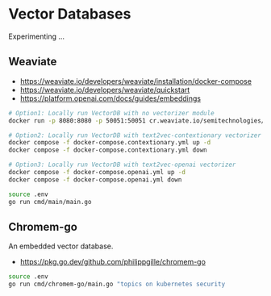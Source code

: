 # Vector Databases

Experimenting ...

## Weaviate

- <https://weaviate.io/developers/weaviate/installation/docker-compose>
- <https://weaviate.io/developers/weaviate/quickstart>
- <https://platform.openai.com/docs/guides/embeddings>

```sh
# Option1: Locally run VectorDB with no vectorizer module
docker run -p 8080:8080 -p 50051:50051 cr.weaviate.io/semitechnologies/weaviate:1.26.4

# Option2: Locally run VectorDB with text2vec-contextionary vectorizer
docker compose -f docker-compose.contextionary.yml up -d
docker compose -f docker-compose.contextionary.yml down

# Option3: Locally run VectorDB with text2vec-openai vectorizer
docker compose -f docker-compose.openai.yml up -d
docker compose -f docker-compose.openai.yml down
```

```sh
source .env
go run cmd/main/main.go
```

## Chromem-go

An embedded vector database.

- <https://pkg.go.dev/github.com/philippgille/chromem-go>

```sh
source .env
go run cmd/chromem-go/main.go "topics on kubernetes security
```

<!--
RSS Feeds I follow:
https://thomasvn.dev/feed/
https://jvns.ca/atom.xml
https://golangweekly.com/rss/
https://blog.pragmaticengineer.com/feed/
https://rss.beehiiv.com/feeds/gQxaV1KHkQ.xml
https://world.hey.com/dhh/feed.atom
https://blog.kubecost.com/feed.xml
https://kubernetes.io/feed.xml
https://technicalwriting.dev/rss.xml
https://sive.rs/en.atom

- Pocket Exports https://getpocket.com/export/
-->

<!--
TODO:
- RSS Search
  - Serverless deployment
    - https://cloud.google.com/kubernetes-engine/pricing#cluster_management_fee_and_free_tier
    - ServiceA = handling the query from the user
    - ServiceB = creating the vector database. NOTE. This won't work. Every query to the vector database will create a new vector database.
  - Only insert RSS feeds if it is not already in the DB. And if it has not been updated recently.
  - MAX_CONTENT_LENGTH should be defined in tokens not chars. Create multiple chunks for this blog post. https://github.com/openai/tiktoken
  - only return responses if they meet a certain similarity score?
  - grpc instead of http
  - Two APIs. One for updating the RSS feeds. One for searching the RSS feeds.
  - https://weaviate.io/developers/weaviate/configuration/backups
- Chromem-go
  - Only insert RSS feeds if it is not already in the DB.
  - Insert an RSS feed item if it has been updated.
  - Tokenizing & chunking?
  - Only return responses meeting certain similarity score.
  - Function to return all RSS feeds.
  - Function to return all RSS feeds sorted by date.
- Ideas for using a VectorDB?
    - Storage & search. Open source codebases.
- Write a basic VectorDB. Insert embedding. Search for embedding.
- Creating your own Embeddings.
  - https://github.com/ynqa/wego
  - https://cybernetist.com/2024/01/07/fun-with-embeddings/
-->

<!--
DONE (new to old):
- Chromem-go RSS Search
  - Persist the DB to cloud storage. Load from cloud storage.
  - Persist the DB to disk. Load to disk.
- RSS Search
  - Add both "Item.Description" and "Item.Content" into the embedding
  - Embedding maxinput=8191 https://platform.openai.com/docs/guides/embeddings/embedding-models
  - Parsing RSS feed timestamps into RFC3339 format
  - Parameterize the RSS feeds
  - Generate a UUID for each RSS feed item?
  - Ensure batch import does not perform duplicate inserts.
- Insert & search for embedding using Weaviate Contextionary vectorizer.
- Deploy with Contextionary, OpenAI, standalone
-->